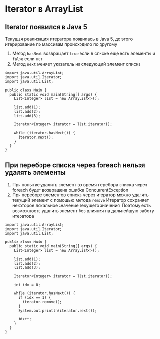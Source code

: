 # Iterator в ArrayList

## Iterator появился в Java 5
Текущая реализация итератора появилась в Java 5, до этого итерирование по массивам происходило по другому

1. Метод `hasNext` возвращает `true` если в списке еще есть элементы и `false` если нет
2. Метод `next` меняет указатель на следующий элемент списка

```
import java.util.ArrayList;
import java.util.Iterator;
import java.util.List;

public class Main {
  public static void main(String[] args) {
    List<Integer> list = new ArrayList<>();

    list.add(1);
    list.add(2);
    list.add(3);

    Iterator<Integer> iterator = list.iterator();
 
    while (iterator.hasNext()) {
      iterator.next();
    }
  }
}
```

## При переборе списка через foreach нельзя удалять элементы

1. При попытке удалить элемент во время перебора списка через foreach будет возвращена ошибка ConcurrentException
2. При переборе элементов списка через итератор можно удалять текущий элемент c помощью метода `remove`
Итератор сохраняет некоторое локальное значение текущего значения. Поэтому есть возможность удалить элемент без влияния на дальнейшую работу итератора
```
import java.util.ArrayList;
import java.util.Iterator;
import java.util.List;

public class Main {
  public static void main(String[] args) {
    List<Integer> list = new ArrayList<>();

    list.add(1);
    list.add(2);
    list.add(3);

    Iterator<Integer> iterator = list.iterator();
    
    int idx = 0;
    
    while (iterator.hasNext()) {
      if (idx == 1) {
        iterator.remove();
      }
      System.out.println(iterator.next());

      idx++;
    }
  }
}
```